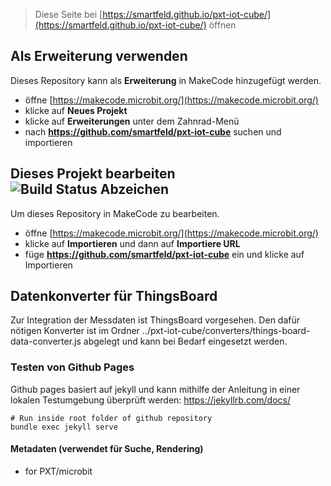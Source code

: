 > Diese Seite bei [https://smartfeld.github.io/pxt-iot-cube/](https://smartfeld.github.io/pxt-iot-cube/) öffnen



## Als Erweiterung verwenden

Dieses Repository kann als **Erweiterung** in MakeCode hinzugefügt werden.

* öffne [https://makecode.microbit.org/](https://makecode.microbit.org/)
* klicke auf **Neues Projekt**
* klicke auf **Erweiterungen** unter dem Zahnrad-Menü
* nach **https://github.com/smartfeld/pxt-iot-cube** suchen und importieren

## Dieses Projekt bearbeiten ![Build Status Abzeichen](https://github.com/smartfeld/pxt-iot-cube/workflows/MakeCode/badge.svg)

Um dieses Repository in MakeCode zu bearbeiten.

* öffne [https://makecode.microbit.org/](https://makecode.microbit.org/)
* klicke auf **Importieren** und dann auf **Importiere URL**
* füge **https://github.com/smartfeld/pxt-iot-cube** ein und klicke auf Importieren

## Datenkonverter für ThingsBoard

Zur Integration der Messdaten ist ThingsBoard vorgesehen. Den dafür nötigen Konverter ist im Ordner ../pxt-iot-cube/converters/things-board-data-converter.js abgelegt und kann bei Bedarf eingesetzt werden.

### Testen von Github Pages

Github pages basiert auf jekyll und kann mithilfe der Anleitung in einer lokalen Testumgebung überprüft werden: https://jekyllrb.com/docs/

```shell
# Run inside root folder of github repository
bundle exec jekyll serve
```


#### Metadaten (verwendet für Suche, Rendering)

* for PXT/microbit
<script src="https://makecode.com/gh-pages-embed.js"></script><script>makeCodeRender("{{ site.makecode.home_url }}", "{{ site.github.owner_name }}/{{ site.github.repository_name }}");</script>
